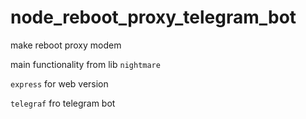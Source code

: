 # node_reboot_proxy_telegram_bot


make reboot proxy modem

main functionality from lib ```nightmare``` 


```express``` for web version

```telegraf``` fro telegram bot 
